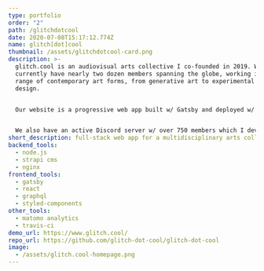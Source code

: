 ```yaml
---
type: portfolio
order: "2"
path: /glitchdotcool
date: 2020-07-08T15:17:12.774Z
name: glitch[dot]cool
thumbnail: /assets/glitchdotcool-card.png
description: >-
  glitch.cool is an audiovisual arts collective I co-founded in 2019. We
  currently have nearly two dozen members spanning the globe, working in a wide
  range of contemporary art forms, from generative art to experimental sound
  design.


  Our website is a progressive web app built w/ Gatsby and deployed w/ continuous integration to Netlify. We currently have 15 contributors to the site who post content using Strapi CMS. I also set up Matomo, an open source privacy-respecting analytics solution, which runs on a LAMP (Linux, Apache, MySQL, PHP) stack deployed to Linode. To date the site has attracted over 20k visitors and has served over 4k downloads of our royalty-free sample packs.


  We also have an active Discord server w/ over 750 members which I developed a node.js-based bot for. 
short_description: full-stack web app for a multidisciplinary arts collective
backend_tools:
  - node.js
  - strapi cms
  - nginx
frontend_tools:
  - gatsby
  - react
  - graphql
  - styled-components
other_tools:
  - matomo analytics
  - travis-ci
demo_url: https://www.glitch.cool/
repo_url: https://github.com/glitch-dot-cool/glitch-dot-cool
image:
  - /assets/glitch.cool-homepage.png
---
```

